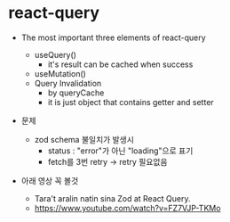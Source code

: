 # react-query

- The most important three elements of react-query
  - useQuery()
    - it's result can be cached when success
  - useMutation()
  - Query Invalidation
    - by queryCache 
    - it is just object that contains getter and setter


- 문제
  - zod schema 불일치가 발생시
    - status : "error"가 아닌 "loading"으로 표기
    - fetch를 3번 retry -> retry 필요없음


- 아래 영상 꼭 볼것
  - Tara't aralin natin sina Zod at React Query.
  - https://www.youtube.com/watch?v=FZ7VJP-TKMo
